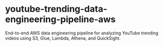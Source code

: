 # youtube-trending-data-engineering-pipeline-aws
End-to-end AWS data engineering pipeline for analyzing YouTube trending videos using S3, Glue, Lambda, Athena, and QuickSight.

